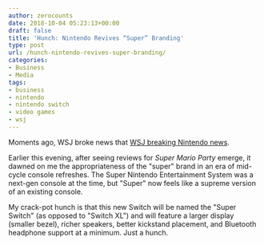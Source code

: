 ```yaml
---
author: zerocounts
date: 2018-10-04 05:23:13+00:00
draft: false
title: 'Hunch: Nintendo Revives “Super” Branding'
type: post
url: /hunch-nintendo-revives-super-branding/
categories:
- Business
- Media
tags:
- business
- nintendo
- nintendo switch
- video games
- wsj
---
```


Moments ago, WSJ broke news that [WSJ breaking Nintendo news](https://www.zerocounts.net/business/wsj-is-breaking-nintendo/).

Earlier this evening, after seeing reviews for _Super Mario Party_ emerge, it dawned on me the appropriateness of the "super" brand in an era of mid-cycle console refreshes. The Super Nintendo Entertainment System was a next-gen console at the time, but "Super" now feels like a supreme version of an existing console.

My crack-pot hunch is that this new Switch will be named the "Super Switch" (as opposed to "Switch XL") and will feature a larger display (smaller bezel), richer speakers, better kickstand placement, and Bluetooth headphone support at a minimum. Just a hunch.
